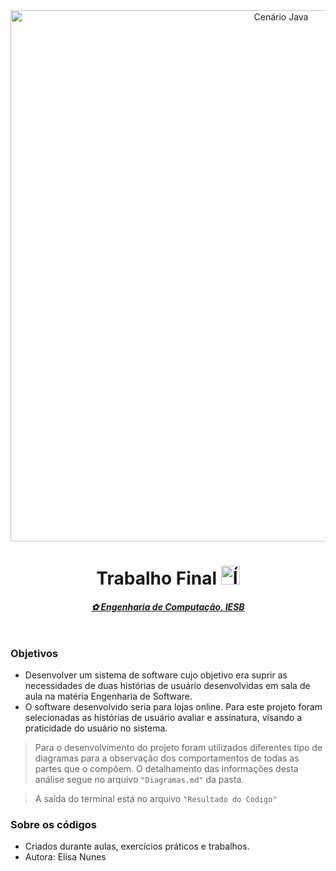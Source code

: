 <html>
<header>
  <img src="https://lh3.googleusercontent.com/pw/AP1GczNBQ5S69ShPK5T_OTTKE0n4jnv_OeNaB0FemDJQR5v3gDstaDnHVT1lyeX_ikGoL0mkmQJ1CmGKGV6PJbpLBXoE5HGvFP97LdsMLLvJMJlJKdbcVEGhqD7pMHX-kYYB4tp72BL1OvvyMun4ZQRqrRvm=w1800-h300-s-no-gm?authuser=0" alt="Cenário Java" border="0" width="850"/>
  <h1>Trabalho Final <img src="https://lh3.googleusercontent.com/pw/AP1GczNIBGjFoOKyYIIf9m6erObTHO7eYLkSCGl8pUAX8uOUiXT3c1-ilCUHGCMBWabu7seBwMg4X3x8Jq6olr5w6DD3JwCpGolPDsWx4w4YVKv0RTpOhrtQQUCFERQmNuY1SrgFn1avnSOBPbZVE79sE4hU=w769-h645-s-no-gm?authuser=0" alt="Ícone de Computador" border="0" width="30" /></h1>
  <h4><u><i>✿ Engenharia de Computação, IESB</i></u></h4>
</header>
</html>

### Objetivos
- Desenvolver um sistema de software cujo objetivo era suprir as necessidades de duas histórias de usuário desenvolvidas em sala de aula na matéria Engenharia de Software. 
- O software desenvolvido seria para lojas online. Para este projeto foram selecionadas as histórias de usuário avaliar e assinatura, visando a praticidade do usuário no sistema.


> Para o desenvolvimento do projeto foram utilizados diferentes tipo de diagramas para a observação dos comportamentos de todas as partes que o compõem. O detalhamento das informações desta análise segue no arquivo `"Diagramas.md"` da pasta.

> A saída do terminal está no arquivo `"Resultado do Código"`

### Sobre os códigos
- Criados durante aulas, exercícios práticos e trabalhos.
- Autora: Elisa Nunes